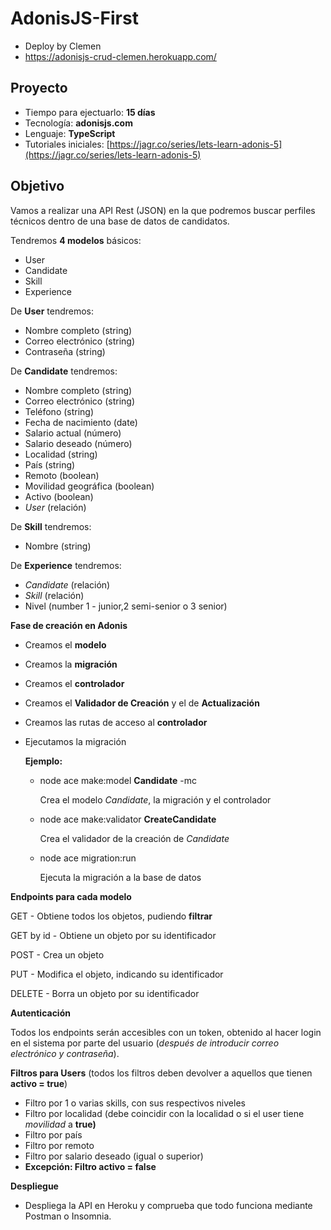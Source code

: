 # AdonisJS-First
 * Deploy by Clemen
 * https://adonisjs-crud-clemen.herokuapp.com/


## Proyecto

- Tiempo para ejectuarlo: **15 días**
- Tecnología: **adonisjs.com**
- Lenguaje: **TypeScript**
- Tutoriales iniciales: [https://jagr.co/series/lets-learn-adonis-5](https://jagr.co/series/lets-learn-adonis-5)

## Objetivo

Vamos a realizar una API Rest (JSON) en la que podremos buscar perfiles técnicos dentro de una base de datos de candidatos.

Tendremos **4 modelos** básicos:

- User
- Candidate
- Skill
- Experience

De **User** tendremos:

- Nombre completo (string)
- Correo electrónico (string)
- Contraseña (string)

De **Candidate** tendremos:

- Nombre completo (string)
- Correo electrónico (string)
- Teléfono (string)
- Fecha de nacimiento (date)
- Salario actual (número)
- Salario deseado (número)
- Localidad (string)
- País (string)
- Remoto (boolean)
- Movilidad geográfica (boolean)
- Activo (boolean)
- *User* (relación)

De **Skill** tendremos:

- Nombre (string)

De **Experience** tendremos:

- *Candidate* (relación)
- *Skill* (relación)
- Nivel (number 1 - junior,2  semi-senior o 3 senior)

**Fase de creación en Adonis**

- Creamos el **modelo**
- Creamos la **migración**
- Creamos el **controlador**
- Creamos el **Validador de Creación** y el de **Actualización**
- Creamos las rutas de acceso al **controlador**
- Ejecutamos la migración
    
    **Ejemplo:**
    
    - node ace make:model **Candidate** -mc
        
        Crea el modelo *Candidate*, la migración y el controlador
        
    - node ace make:validator **CreateCandidate**
        
        Crea el validador de la creación de *Candidate*
        
    - node ace migration:run
        
        Ejecuta la migración a la base de datos
        

**Endpoints para cada modelo**

GET - Obtiene todos los objetos, pudiendo **filtrar**

GET by id - Obtiene un objeto por su identificador

POST - Crea un objeto

PUT - Modifica el objeto, indicando su identificador

DELETE - Borra un objeto por su identificador

**Autenticación**

Todos los endpoints serán accesibles con un token, obtenido al hacer login en el sistema por parte del usuario (*después de introducir correo electrónico y contraseña*).

**Filtros para Users** (todos los filtros deben devolver a aquellos que tienen **activo = true**)

- Filtro por 1 o varias skills, con sus respectivos niveles
- Filtro por localidad (debe coincidir con la localidad o si el user tiene *movilidad* a **true)**
- Filtro por país
- Filtro por remoto
- Filtro por salario deseado (igual o superior)
- **Excepción: Filtro activo = false**

**Despliegue**

- Despliega la API en Heroku y comprueba que todo funciona mediante Postman o Insomnia.
